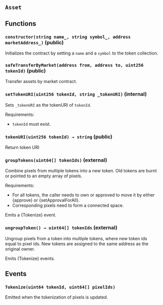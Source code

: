 ## `Asset`






## Functions
### `constructor(string name_, string symbol_, address marketAddress_)` (public)



Initializes the contract by setting a `name` and a `symbol` to the token collection.

### `safeTransferByMarket(address from, address to, uint256 tokenId)` (public)



Transfer assets by market contract.

### `setTokenURI(uint256 tokenId, string _tokenURI)` (internal)



Sets `_tokenURI` as the tokenURI of `tokenId`.

Requirements:

- `tokenId` must exist.

### `tokenURI(uint256 tokenId) → string` (public)



Return token URI

### `groupTokens(uint64[] tokenIds)` (external)



Combine pixels from multiple tokens into a new token. Old tokens are burnt or pointed to an empty array of pixels.

Requirements:

- For all tokens, the caller needs to own or approved to move it by either {approve} or {setApprovalForAll}.
- Corresponding pixels need to form a connected space.

Emits a {Tokenize} event.

### `ungroupToken() → uint64[] tokenIds` (external)



Ungroup pixels from a token into multiple tokens, where new token ids equal to pixel ids. New tokens are assigned to the same address as the original owner.

Emits {Tokenize} events.


## Events
### `Tokenize(uint64 tokenId, uint64[] pixelIds)`



Emitted when the tokenization of pixels is updated.



